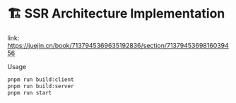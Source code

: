 # 🏗️ SSR Architecture Implementation

link: https://juejin.cn/book/7137945369635192836/section/7137945369816039456

Usage
``` bash
pnpm run build:client
pnpm run build:server
pnpm run start
```
